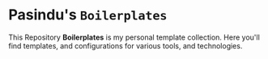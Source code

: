 # Pasindu's `Boilerplates`

This Repository **Boilerplates** is my personal template collection. Here you'll find templates, and configurations for various tools, and technologies.
